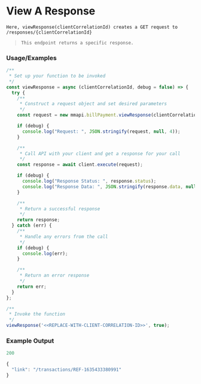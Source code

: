 # View A Response

`Here, viewResponse(clientCorrelationId) creates a GET request to /responses/{clientCorrelationId}`

> `This endpoint returns a specific response.`

### Usage/Examples

```javascript
/**
 * Set up your function to be invoked
 */
const viewResponse = async (clientCorrelationId, debug = false) => {
  try {
    /**
     * Construct a request object and set desired parameters
     */
    const request = new mmapi.billPayment.viewResponse(clientCorrelationId);

    if (debug) {
      console.log("Request: ", JSON.stringify(request, null, 4));
    }

    /**
     * Call API with your client and get a response for your call
     */
    const response = await client.execute(request);

    if (debug) {
      console.log("Response Status: ", response.status);
      console.log("Response Data: ", JSON.stringify(response.data, null, 4));
    }

    /**
     * Return a successful response
     */
    return response;
  } catch (err) {
    /**
     * Handle any errors from the call
     */
    if (debug) {
      console.log(err);
    }

    /**
     * Return an error response
     */
    return err;
  }
};

/**
 * Invoke the function
 */
viewResponse('<<REPLACE-WITH-CLIENT-CORRELATION-ID>>', true);
```

### Example Output

```javascript
200

{
  "link": "/transactions/REF-1635433380991"
}
```
